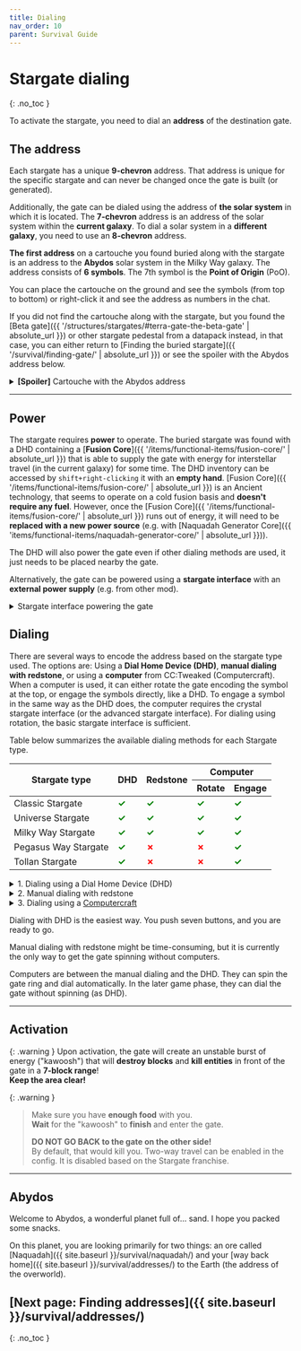 ```yaml
---
title: Dialing
nav_order: 10
parent: Survival Guide
---
```


# Stargate dialing
{: .no_toc }

To activate the stargate, you need to dial an **address** of the destination gate.


## The address

Each stargate has a unique **9-chevron** address.
That address is unique for the specific stargate and can never be changed once the gate is built (or generated).

Additionally, the gate can be dialed using the address of **the solar system** in which it is located.
The **7-chevron** address is an address of the solar system within the **current galaxy**.
To dial a solar system in a **different galaxy**, you need to use an **8-chevron** address.

**The first address** on a cartouche you found buried along with the stargate is an address to the **Abydos** solar system in the Milky Way galaxy.
The address consists of **6&nbsp;symbols**.
The 7th symbol is the **Point of Origin** (PoO).

[//]: # (TODO: add link to further addressing system explanation)

You can place the cartouche on the ground and see the symbols (from top to bottom)
or right-click it and see the address as numbers in the chat.

If you did not find the cartouche along with the stargate, but you found the
[Beta gate]({{ '/structures/stargates/#terra-gate-the-beta-gate' | absolute_url }})
or other stargate pedestal from a datapack instead,
in that case, you can either return to 
[Finding the buried stargate]({{ '/survival/finding-gate/' | absolute_url }}) 
or see the spoiler with the Abydos address below.

<details markdown="block">
<summary><b>[Spoiler]</b> Cartouche with the Abydos address</summary>
![Cartouche with the Abydos address]({{ site.baseurl }}/assets/img/survival/cartouche_abydos_address.png)

Its number representation is `-26-6-14-31-11-29-`.
</details>

___

## Power
The stargate requires **power** to operate.
The buried stargate was found with a DHD containing a [**Fusion Core**]({{ '/items/functional-items/fusion-core/' | absolute_url }}) 
that is able to supply the gate with energy
for interstellar travel (in the current galaxy) for some time.
The DHD inventory can be accessed by `shift+right-clicking` it with an **empty hand**.
[Fusion Core]({{ '/items/functional-items/fusion-core/' | absolute_url }}) 
is an Ancient technology, that seems to operate on a cold fusion basis and **doesn't require any fuel**.
However, once the 
[Fusion Core]({{ '/items/functional-items/fusion-core/' | absolute_url }}) 
runs out of energy, it will need to be **replaced with a new power source** (e.g. with 
[Naquadah Generator Core]({{ 'items/functional-items/naquadah-generator-core/' | absolute_url }})).

The DHD will also power the gate even if other dialing methods are used, it just needs to be placed nearby the gate.

Alternatively, the gate can be powered using a **stargate interface** with an **external power supply** (e.g. from other mod).

<details markdown="block">
<summary>Stargate interface powering the gate</summary>
![Stargate interface powering the gate]({{ site.baseurl }}/assets/img/survival/stargate_interface_power.png)
{: .max-width-512 }

The stargate interface must face the gate (the black side facing away from the gate).
And there must be a power supply connected to the interface from any side.
The image shows an energy cube from Mekanism connected to the interface with a universal cable.
</details>


## Dialing

There are several ways to encode the address based on the stargate type used.
The options are: Using a **Dial Home Device (DHD)**, **manual dialing with redstone**, or using a **computer** from CC:Tweaked (Computercraft).
When a computer is used, it can either rotate the gate encoding the symbol at the top, or engage the symbols directly, like a DHD.
To engage a symbol in the same way as the DHD does, the computer requires the crystal stargate interface (or the advanced stargate interface).
For dialing using rotation, the basic stargate interface is sufficient.

Table below summarizes the available dialing methods for each Stargate type.

<style>
.tick::before {
    content: "✓";
    color: green;
    font-weight: bold;
}
.cross::before {
    content: "✗";
    color: red;
    font-weight: bold;
}
</style>

[//]: # (Add links to stargate interfaces in the table below)

<table class="text-center">
    <thead>
        <tr>
            <th rowspan="2">Stargate type</th>
            <th rowspan="2">DHD</th>
            <th rowspan="2">Redstone</th>
            <th colspan="2">Computer</th>
        </tr>
        <tr>
            <th>Rotate</th>
            <th>Engage</th>
        </tr>
    </thead>
    <tbody class="td-bold">
        <tr>
            <td>Classic Stargate</td>
            <td class="tick"></td>
            <td class="tick"></td>
            <td class="tick"></td>
            <td class="tick"></td>
        </tr>
        <tr>
            <td>Universe Stargate</td>
            <td class="tick"></td>
            <td class="tick"></td>
            <td class="tick"></td>
            <td class="tick"></td>
        </tr>
        <tr>
            <td>Milky Way Stargate</td>
            <td class="tick"></td>
            <td class="tick"></td>
            <td class="tick"></td>
            <td class="tick"></td>
        </tr>
        <tr>
            <td>Pegasus Way Stargate</td>
            <td class="tick"></td>
            <td class="cross"></td>
            <td class="cross"></td>
            <td class="tick"></td>
        </tr>
        <tr>
            <td>Tollan Stargate</td>
            <td class="tick"></td>
            <td class="cross"></td>
            <td class="cross"></td>
            <td class="tick"></td>
        </tr>
    </tbody>
</table>

<details markdown="block" id="dialing-using-a-dial-home-device-dhd">
<summary>1. Dialing using a Dial Home Device (DHD)</summary>

<details id="dialing-using-a-dial-home-device-dhd-youtube-video">
<summary>Youtube video</summary>
{% include youtubePlayer.html id="Fv10GPshSCI" %}
</details>

![DHD GUI]({{ site.baseurl }}/assets/img/survival/dhd_gui.png)
{: .max-width-512 .m-auto .d-flex .flex-justify-around }

First, place down the gate, and then place DHD anywhere near it.
The DHD with a single [communication crystal](/stargate-technology/crystals/dhd-crystals/#communication-crystal) 
is able to connect to the gate within a 32-block range.

Right-click the DHD and enter the address (the order of the numbers matters).
Finally, click the big red button in the middle to encode the Point of Origin (symbol 0) and activate the gate.

</details>

<details markdown="block" id="manual-dialing-with-redstone">
<summary>2. Manual dialing with redstone</summary>

<details>
<summary>Youtube video</summary>
{% include youtubePlayer.html id="Ulcp8-21B6U" %}
</details>

Classic, Universe and Milky Way stargates reacts to the redstone signal.  
When you place the gate, note the symbol under the top chevron, that is, the Point of Origin (PoO).
You will need it later.

| Redstone signal strength |         Action          |
|:------------------------:|:-----------------------:|
|            0             |         Nothing         |
|    less or equal to 6    | Anti-clockwise rotation |
|    more or equal to 7    |   Clockwise rotation    |
|       equal to 15        |      Open chevron       |
|   change from 15 to 0    |      Close chevron      |

To dial the Stargate with redstone,
provide power to the gate with DHD or stargate interface.
Use different redstone signal strengths to **spin the ring** and position the desired **symbol** under the **top chevron**.
The whole Universe stargate rotates, so the symbol at the top will be encoded.
You can see the symbols and their order on the **cartouche**.
Once the symbol is in place, use signal strength **15** to **open the chevron** and then cut the signal (change from 15 to 0) to **close the chevron**.
No other redstone signal must be present on the gate.
This way, the symbol will be **encoded**, and the next chevron will light up.

If you accidentally encoded a **wrong symbol**, you can encode the **Point of Origin** anytime,
resetting the gate (as the encoded address will be invalid).

Once you encode **all symbols** from the address, encode the **Point of Origin**, activating the Stargate.

![Manual redstone dialing setup]({{ '/assets/img/survival/redstone_dialing.png' | absolute_url }})
{: .max-width-512 .m-auto .d-flex .flex-justify-around }

The observers in the image reacts to stone buttons resulting in two pulses moving the ring together by a single symbol.
</details>

<details markdown="block" id="dialing-with-computercraft">
<summary>3. Dialing using a <a href="https://tweaked.cc/" target="_blank">Computercraft</a></summary>

First, you will need a way to connect the computer to the Stargate.
"Interfaces" act as computer peripherals (you can use any computer basic/advanced).

You can craft a basic interface with 4 iron ingots, 2 gold ingots, 2 copper ingots, and one redstone.

![Crafting a basic interface]({{ site.baseurl }}/assets/img/survival/basic_interface_crafting.png)

![Stargate setup with computer and interface]({{ site.baseurl }}/assets/img/survival/gate_interface_setup.png)

Place the interface **facing the gate**,
ensuring that the **black side** is facing **away** from the gate.
The interface can be placed anywhere on the gate.
Then, place the computer next to the interface.

The last thing you need is a **program** that will dial the gate.
The minimal example follows.
You can also check this [repository](https://github.com/Povstalec/StargateJourney-ComputerCraft-Programs) for more examples
or more complex [scripts created by the community]({{ site.baseurl }}/#computercraft-scripts).

Let's make a minimal example of a program dialing the gate with the hardcoded address.  
To create a script, open the computer, enter the command `edit dial.lua`, and press `Enter`,
opening the editor where you can write code.  
Text after `--` is a comment.  
This example is meant for a **Milky Way Stargate** and a **basic interface**.
```lua
-- find the connected peripheral basic_interface
interface = peripheral.find("basic_interface")

-- make sure that the address ends with the PoO (zero)
address = {26, 6, 14, 31, 11, 29, 0} -- Abydos address as example

-- this three commands will reset the gate
-- clear currently encoded symbols
interface.disconnectStargate()
-- close chevron if its open 
interface.closeChevron() 
-- clear symbol if it got encoded by closing the chevron
interface.disconnectStargate() 

-- now loop through the address and encode each symbol
for _, symbol in pairs(address) do
    -- tell the gate that it should spin the ring and position the symbol under the top chevron
    interface.rotateClockwise(symbol)
    -- now we need to wait for the gate to finish the rotation
    while (not interface.isCurrentSymbol(symbol)) do
        sleep(0) -- we do not want to do anything while waiting
    end
    
    sleep(1)
    interface.openChevron()
    sleep(1)
    -- you can either explicitly call encodeChevron as follows
    -- or skip it and the encoding will take place automatically on closeChevron
    -- that's the difference between three-phase encoding and two-phase encoding
    -- it's really just aesthetics
    interface.encodeChevron()
    sleep(1)
    interface.closeChevron()
    sleep(1)
end
```

And that's it: save the script, close the editor, and run it.  
> Press sequentially `Ctrl`, `Enter`, `Ctrl`, `right arrow →`, `Enter`,  
> and enter the command `dial` (the script's name).

The gate should now start dialing the address from the script.

If you see an error, check the spelling of the script and the [common errors section]({{ site.baseurl }}/computercraft/common_errors).

</details>


Dialing with DHD is the easiest way.
You push seven buttons, and you are ready to go.

Manual dialing with redstone might be time-consuming,
but it is currently the only way to get the gate spinning without computers.

Computers are between the manual dialing and the DHD.
They can spin the gate ring and dial automatically.
In the later game phase, they can dial the gate without spinning (as DHD).

___

## Activation

{: .warning }
Upon activation, the gate will create an unstable burst of energy ("kawoosh")
that will **destroy blocks** and **kill entities** in front of the gate in a **7-block range**!  
**Keep the area clear!**

{: .warning }
> Make sure you have **enough food** with you.  
> **Wait** for the "kawoosh" to **finish** and enter the gate.
>
> **DO NOT GO BACK to the gate on the other side!**  
> By default, that would kill you.
> Two-way travel can be enabled in the config.
> It is disabled based on the Stargate franchise.

___

## Abydos
Welcome to Abydos, a wonderful planet full of... sand. I hope you packed some snacks.

On this planet, you are looking primarily for two things:
an ore called [Naquadah]({{ site.baseurl }}/survival/naquadah/) 
and your [way back home]({{ site.baseurl }}/survival/addresses/) to the Earth (the address of the overworld).

## [Next page: Finding addresses]({{ site.baseurl }}/survival/addresses/)
{: .no_toc }
